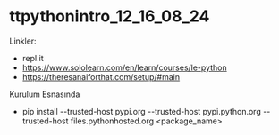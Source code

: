 # ttpythonintro_12_16_08_24

Linkler:

* repl.it
* https://www.sololearn.com/en/learn/courses/le-python
* https://theresanaiforthat.com/setup/#main

Kurulum Esnasında 
* pip install --trusted-host pypi.org --trusted-host pypi.python.org --trusted-host files.pythonhosted.org <package_name>